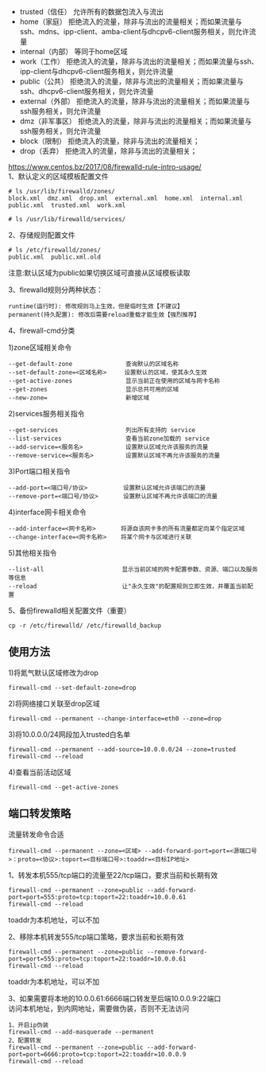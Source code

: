 - trusted（信任） 允许所有的数据包流入与流出
- home（家庭） 拒绝流入的流量，除非与流出的流量相关；而如果流量与ssh、mdns、ipp-client、amba-client与dhcpv6-client服务相关，则允许流量
- internal（内部） 等同于home区域
- work（工作） 拒绝流入的流量，除非与流出的流量相关；而如果流量与ssh、ipp-client与dhcpv6-client服务相关，则允许流量
- public（公共） 拒绝流入的流量，除非与流出的流量相关；而如果流量与ssh、dhcpv6-client服务相关，则允许流量
- external（外部） 拒绝流入的流量，除非与流出的流量相关；而如果流量与ssh服务相关，则允许流量
- dmz（非军事区） 拒绝流入的流量，除非与流出的流量相关；而如果流量与ssh服务相关，则允许流量
- block（限制） 拒绝流入的流量，除非与流出的流量相关；
- drop（丢弃） 拒绝流入的流量，除非与流出的流量相关；

https://www.centos.bz/2017/08/firewalld-rule-intro-usage/  
1、默认定义的区域模板配置文件  
```
# ls /usr/lib/firewalld/zones/ 
block.xml  dmz.xml  drop.xml  external.xml  home.xml  internal.xml  public.xml  trusted.xml  work.xml

# ls /usr/lib/firewalld/services/
```  

2、存储规则配置文件  
```
# ls /etc/firewalld/zones/
public.xml  public.xml.old
```  
注意:默认区域为public如果切换区域可直接从区域模板读取  


3、firewalld规则分两种状态：
```
runtime(运行时): 修改规则马上生效，但是临时生效【不建议】
permanent(持久配置): 修改后需要reload重载才能生效【强烈推荐】
```  

4、firewall-cmd分类  

1)zone区域相关命令  
```
--get-default-zone               查询默认的区域名称
--set-default-zone=<区域名称>     设置默认的区域，使其永久生效
--get-active-zones               显示当前正在使用的区域与网卡名称
--get-zones                      显示总共可用的区域
--new-zone=                      新增区域
```  

2)services服务相关指令  
```
--get-services                   列出所有支持的 service
--list-services                  查看当前zone加载的 service
--add-service=<服务名>            设置默认区域允许该服务的流量
--remove-service=<服务名>         设置默认区域不再允许该服务的流量
```  

3)Port端口相关指令  
```
--add-port=<端口号/协议>          设置默认区域允许该端口的流量
--remove-port=<端口号/协议>       设置默认区域不再允许该端口的流量
```  

4)interface网卡相关命令  
```
--add-interface=<网卡名称>       将源自该网卡多的所有流量都定向某个指定区域
--change-interface=<网卡名称>    将某个网卡与区域进行关联
```  

5)其他相关指令
```
--list-all                      显示当前区域的网卡配置参数、资源、端口以及服务等信息
--reload                        让"永久生效"的配置规则立即生效，并覆盖当前配置
```  

5、备份firewalld相关配置文件（重要）  
```
cp -r /etc/firewalld/ /etc/firewalld_backup
```  

使用方法  
--
1)将氮气默认区域修改为drop  
```
firewall-cmd --set-default-zone=drop
```  

2)将网络接口关联至drop区域  
```
firewall-cmd --permanent --change-interface=eth0 --zone=drop
```  

3)将10.0.0.0/24网段加入trusted白名单
```
firewall-cmd --permanent --add-source=10.0.0.0/24 --zone=trusted
firewall-cmd --reload
```  

4)查看当前活动区域
```
firewall-cmd --get-active-zones
```  

端口转发策略
---
流量转发命令合适  
```
firewall-cmd --permanent --zone=<区域> --add-forward-port=port=<源端口号>：proto=<协议>:toport=<目标端口号>:toaddr=<目标IP地址>
```  
1、转发本机555/tcp端口的流量至22/tcp端口，要求当前和长期有效  
```
firewall-cmd --permanent --zone=public --add-forward-port=port=555:proto=tcp:toport=22:toaddr=10.0.0.61
firewall-cmd --reload
```  
toaddr为本机地址，可以不加  

2、移除本机转发555/tcp端口策略，要求当前和长期有效  
```
firewall-cmd --permanent --zone=public --remove-forward-port=port=555:proto=tcp:toport=22:toaddr=10.0.0.61
firewall-cmd --reload
```  
toaddr为本机地址，可以不加  

3、如果需要将本地的10.0.0.61:6666端口转发至后端10.0.0.9:22端口  
访问本机地址，到内网地址，需要做伪装，否则不无法访问
```
1、开启ip伪装
firewall-cmd --add-masquerade --permanent
2、配置转发
firewall-cmd --permanent --zone=public --add-forward-port=port=6666:proto=tcp:toport=22:toaddr=10.0.0.9
firewall-cmd --reload
```
